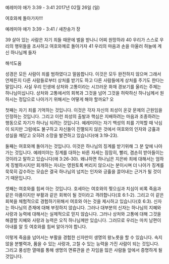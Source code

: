 예레미야 애가 3:39 - 3:41 
2017년 02월 26일 (일)

여호와께 돌아가자!!!



예레미야 애가 3:39 - 3:41 / 새찬송가  장


39 살아 있는 사람은 자기 죄들 때문에 벌을 받나니 어찌 원망하랴 40 우리가 스스로 우리의 행위들을 조사하고 여호와께로 돌아가자 41 우리의 마음과 손을 아울러 하늘에 계신 하나님께 들자

해석도움





성경은 모든 사람이 죄를 범하였다고 말씀합니다. 
이것은 모두 완전하지 않으며 그래서 언제든지 다른 사람들로부터 상처를 받기도 하고 다른 사람들에게 상처를 주기도 한다는 말입니다.
사실 우리 인생에 상처와 고통이라는 시끄러운 화재 경보기를 울리는 주체는 하나님이십니다. 
상처와 고통에서의 회복과 그것을 넘어 그것을 허락하신 하나님께서 원하시는 정답으로 나아가기 위해서는 어떻게 해야 할까요? 오

첫째는 자기 죄를 기억하는 것입니다. 이것은  각자 자신의 죄성이 온갖 문제의 근원임을 인정하는 것입니다. 그리고 이런 죄성의 출발과 핵심은 지배하려는 마음과 조종하려는 행동으로 자기가 하나님 되려는 것입니다. 예레미야는 자기 백성의 죄를 기억할 때 낙심이 되지만 그럼에도 불구하고 자신들이 진멸되지 않은 것에서 여호와의 인자와 긍휼과 성실을 깨닫고 오히려 소망을 발견하고 있습니다(애 3:19-23). 

둘째는 여호와께 돌아가는 것입니다. 이것은 하나님의 징계를 받기위해 그 분 앞에 나아가는 것입니다. 예레미야는 징계를 대하는 바른 자세는 잠잠히, 빨리, 겸손히 받아들이는 것이라고 말하고 있습니다(애 3:26-30).  왜냐하면 하나님은 지은바 죄에 대해서는 엄하게 징벌하시지만 회개하는 자녀는 영원토록 버리지 않으시는 분이시며 더 나아가 징계를 묵묵히 감수하는 모습은 결국 하나님의 넘치는 인자와 긍휼을 끌어내는 근거가 될 것이기 때문입니다.

셋째는 여호와를 힘써 아는 것입니다. 호세아는 여호와의 찢으심과 치심이 비록 죽음과 같은 아픔이지만 부활과 같은 회복이 될 것이라고 격려합니다(호 6:1-2). 그리고 이 같은 회복을 체험적으로 경험하기위해서 여호와 아는 것을 제시하고 있습니다(호 6:3). 신자는 하나님의 존재에 대해 부정하지 않습니다. 그러나 대부분의 신자는 하나님의 지혜와 사랑과 능력에 대해서는 실제적으로 믿지 않습니다. 그러나 상처와 고통에 대해 그것을 해결할 지혜와 사랑과 능력은 오직 하나님께만 있습니다. 그러므로 우리는 마치 남편이 아내를 알 듯 여호와를 힘써 알아가야 합니다. 

이렇게 죽음을 넘어서는 부활을 경험한 신자만이 생명의 왕노릇을 할 수 있습니다. 
속지 않을 분별력과, 품을 수 있는 사랑과, 고칠 수 있는 능력을 가진 사람이 되는 것입니다. 
그리고 풍성한 열매를 통해 생명의 면류관을 쓴 자임을 많은 사람들 앞에서 증명하게 될 것입니다.